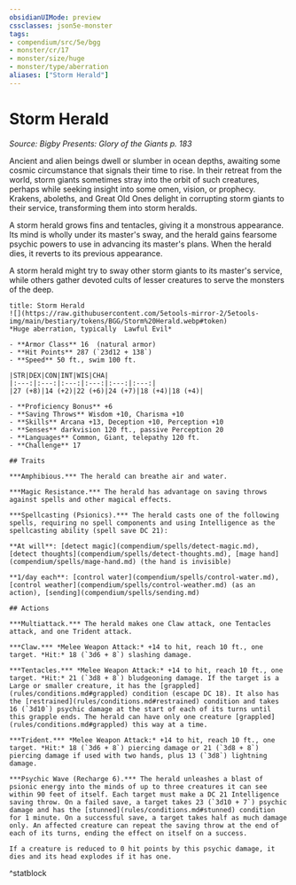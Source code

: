 ```yaml
---
obsidianUIMode: preview
cssclasses: json5e-monster
tags:
- compendium/src/5e/bgg
- monster/cr/17
- monster/size/huge
- monster/type/aberration
aliases: ["Storm Herald"]
---
```

# Storm Herald
*Source: Bigby Presents: Glory of the Giants p. 183*  

Ancient and alien beings dwell or slumber in ocean depths, awaiting some cosmic circumstance that signals their time to rise. In their retreat from the world, storm giants sometimes stray into the orbit of such creatures, perhaps while seeking insight into some omen, vision, or prophecy. Krakens, aboleths, and Great Old Ones delight in corrupting storm giants to their service, transforming them into storm heralds.

A storm herald grows fins and tentacles, giving it a monstrous appearance. Its mind is wholly under its master's sway, and the herald gains fearsome psychic powers to use in advancing its master's plans. When the herald dies, it reverts to its previous appearance.

A storm herald might try to sway other storm giants to its master's service, while others gather devoted cults of lesser creatures to serve the monsters of the deep.

```ad-statblock
title: Storm Herald
![](https://raw.githubusercontent.com/5etools-mirror-2/5etools-img/main/bestiary/tokens/BGG/Storm%20Herald.webp#token)
*Huge aberration, typically  Lawful Evil*

- **Armor Class** 16  (natural armor)
- **Hit Points** 287 (`23d12 + 138`)
- **Speed** 50 ft., swim 100 ft.

|STR|DEX|CON|INT|WIS|CHA|
|:---:|:---:|:---:|:---:|:---:|:---:|
|27 (+8)|14 (+2)|22 (+6)|24 (+7)|18 (+4)|18 (+4)|

- **Proficiency Bonus** +6
- **Saving Throws** Wisdom +10, Charisma +10
- **Skills** Arcana +13, Deception +10, Perception +10
- **Senses** darkvision 120 ft., passive Perception 20
- **Languages** Common, Giant, telepathy 120 ft.
- **Challenge** 17

## Traits

***Amphibious.*** The herald can breathe air and water.

***Magic Resistance.*** The herald has advantage on saving throws against spells and other magical effects.

***Spellcasting (Psionics).*** The herald casts one of the following spells, requiring no spell components and using Intelligence as the spellcasting ability (spell save DC 21):

**At will**: [detect magic](compendium/spells/detect-magic.md), [detect thoughts](compendium/spells/detect-thoughts.md), [mage hand](compendium/spells/mage-hand.md) (the hand is invisible)

**1/day each**: [control water](compendium/spells/control-water.md), [control weather](compendium/spells/control-weather.md) (as an action), [sending](compendium/spells/sending.md)

## Actions

***Multiattack.*** The herald makes one Claw attack, one Tentacles attack, and one Trident attack.

***Claw.*** *Melee Weapon Attack:* +14 to hit, reach 10 ft., one target. *Hit:* 18 (`3d6 + 8`) slashing damage.

***Tentacles.*** *Melee Weapon Attack:* +14 to hit, reach 10 ft., one target. *Hit:* 21 (`3d8 + 8`) bludgeoning damage. If the target is a Large or smaller creature, it has the [grappled](rules/conditions.md#grappled) condition (escape DC 18). It also has the [restrained](rules/conditions.md#restrained) condition and takes 16 (`3d10`) psychic damage at the start of each of its turns until this grapple ends. The herald can have only one creature [grappled](rules/conditions.md#grappled) this way at a time.

***Trident.*** *Melee Weapon Attack:* +14 to hit, reach 10 ft., one target. *Hit:* 18 (`3d6 + 8`) piercing damage or 21 (`3d8 + 8`) piercing damage if used with two hands, plus 13 (`3d8`) lightning damage.

***Psychic Wave (Recharge 6).*** The herald unleashes a blast of psionic energy into the minds of up to three creatures it can see within 90 feet of itself. Each target must make a DC 21 Intelligence saving throw. On a failed save, a target takes 23 (`3d10 + 7`) psychic damage and has the [stunned](rules/conditions.md#stunned) condition for 1 minute. On a successful save, a target takes half as much damage only. An affected creature can repeat the saving throw at the end of each of its turns, ending the effect on itself on a success.

If a creature is reduced to 0 hit points by this psychic damage, it dies and its head explodes if it has one.
```
^statblock